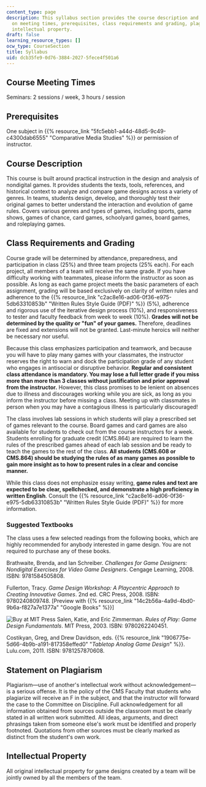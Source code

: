```yaml
---
content_type: page
description: This syllabus section provides the course description and information
  on meeting times, prerequisites, class requirements and grading, plagiarism, and
  intellectual property.
draft: false
learning_resource_types: []
ocw_type: CourseSection
title: Syllabus
uid: dcb35fe9-0d76-3884-2027-5fece4f501a6
---
```

## Course Meeting Times

Seminars: 2 sessions / week, 3 hours / session

## Prerequisites

One subject in {{% resource_link "5fc5ebb1-a44d-48d5-9c49-c4300dab6555" "Comparative Media Studies" %}} or permission of instructor.

## Course Description

This course is built around practical instruction in the design and analysis of non­digital games. It provides students the texts, tools, references, and historical context to analyze and compare game designs across a variety of genres. In teams, students design, develop, and thoroughly test their original games to better understand the interaction and evolution of game rules. Covers various genres and types of games, including sports, game shows, games of chance, card games, schoolyard games, board games, and role­playing games.

## Class Requirements and Grading

Course grade will be determined by attendance, preparedness, and participation in class (25%) and three team projects (25% each). For each project, all members of a team will receive the same grade. If you have difficulty working with teammates, please inform the instructor as soon as possible. As long as each game project meets the basic parameters of each assignment, grading will be based exclusively on clarity of written rules and adherence to the {{% resource_link "c2ac8e16-ad06-0f36-e975-5db63310853b" "Written Rules Style Guide (PDF)" %}} (5%), adherence and rigorous use of the iterative design process (10%), and responsiveness to tester and faculty feedback from week to week (10%). **Grades will not be determined by the quality or "fun" of your games.** Therefore, deadlines are fixed and extensions will not be granted. Last-minute heroics will neither be necessary nor useful.

Because this class emphasizes participation and teamwork, and because you will have to play many games with your classmates, the instructor reserves the right to warn and dock the participation grade of any student who engages in antisocial or disruptive behavior. **Regular and consistent class attendance is mandatory. You may lose a full letter grade if you miss more than more than 3 classes without justification and prior approval from the instructor.** However, this class promises to be lenient on absences due to illness and discourages working while you are sick, as long as you inform the instructor before missing a class. Meeting up with classmates in person when you may have a contagious illness is particularly discouraged!

The class involves lab sessions in which students will play a prescribed set of games relevant to the course. Board games and card games are also available for students to check out from the course instructors for a week. Students enrolling for graduate credit (CMS.864) are required to learn the rules of the prescribed games ahead of each lab session and be ready to teach the games to the rest of the class. **All students (CMS.608 or CMS.864) should be studying the rules of as many games as possible to gain more insight as to how to present rules in a clear and concise manner.**

While this class does not emphasize essay writing, **game rules and text are expected to be clear, spell­checked, and demonstrate a high proficiency in written English**. Consult the {{% resource_link "c2ac8e16-ad06-0f36-e975-5db63310853b" "Written Rules Style Guide (PDF)" %}} for more information.

### Suggested Textbooks

The class uses a few selected readings from the following books, which are highly recommended for anybody interested in game design. You are not required to purchase any of these books.

Brathwaite, Brenda, and Ian Schreiber. *Challenges for Game Designers: Non­digital Exercises for Video Game Designers*. Cengage Learning, 2008. ISBN: 9781584505808.

Fullerton, Tracy. *Game Design Workshop: A Playcentric Approach to Creating Innovative Games*. 2nd ed. CRC Press, 2008. ISBN: 9780240809748. \[Preview with {{% resource_link "14c2b56a-4a9d-4bd0-9b6a-f827a7e1377a" "Google Books" %}}\]

![Buy at MIT Press](/images/mp_logo.gif) Salen, Katie, and Eric Zimmerman. *Rules of Play: Game Design Fundamentals*. MIT Press, 2003. ISBN: 9780262240451.

Costikyan, Greg, and Drew Davidson, eds. {{% resource_link "1906775e-5d66-4b9b-a191-817358effed0" "*Tabletop Analog Game Design*" %}}. Lulu.com, 2011. ISBN: 9781257870608.

## Statement on Plagiarism

Plagiarism—use of another's intellectual work without acknowledgement—is a serious offense. It is the policy of the CMS Faculty that students who plagiarize will receive an F in the subject, and that the instructor will forward the case to the Committee on Discipline. Full acknowledgement for all information obtained from sources outside the classroom must be clearly stated in all written work submitted. All ideas, arguments, and direct phrasings taken from someone else's work must be identified and properly footnoted. Quotations from other sources must be clearly marked as distinct from the student's own work.

## Intellectual Property

All original intellectual property for game designs created by a team will be jointly owned by all the members of the team.